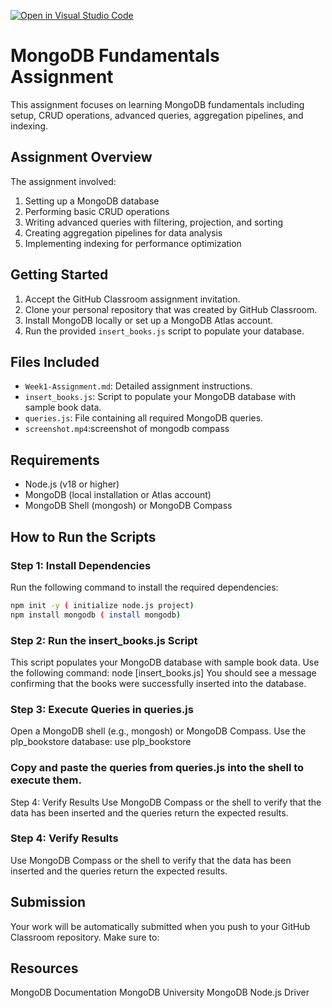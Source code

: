 [![Open in Visual Studio Code](https://classroom.github.com/assets/open-in-vscode-2e0aaae1b6195c2367325f4f02e2d04e9abb55f0b24a779b69b11b9e10269abc.svg)](https://classroom.github.com/online_ide?assignment_repo_id=19688173&assignment_repo_type=AssignmentRepo)
# MongoDB Fundamentals Assignment

This assignment focuses on learning MongoDB fundamentals including setup, CRUD operations, advanced queries, aggregation pipelines, and indexing.

## Assignment Overview

The assignment involved:
1. Setting up a MongoDB database
2. Performing basic CRUD operations
3. Writing advanced queries with filtering, projection, and sorting
4. Creating aggregation pipelines for data analysis
5. Implementing indexing for performance optimization

## Getting Started

1. Accept the GitHub Classroom assignment invitation.
2. Clone your personal repository that was created by GitHub Classroom.
3. Install MongoDB locally or set up a MongoDB Atlas account.
4. Run the provided `insert_books.js` script to populate your database.

## Files Included

- `Week1-Assignment.md`: Detailed assignment instructions.
- `insert_books.js`: Script to populate your MongoDB database with sample book data.
- `queries.js`: File containing all required MongoDB queries.
- `screenshot.mp4`:screenshot of mongodb compass

## Requirements

- Node.js (v18 or higher)
- MongoDB (local installation or Atlas account)
- MongoDB Shell (mongosh) or MongoDB Compass

## How to Run the Scripts

### Step 1: Install Dependencies
Run the following command to install the required dependencies:
```bash
npm init -y ( initialize node.js project)
npm install mongodb ( install mongodb)
```
### Step 2: Run the insert_books.js Script
This script populates your MongoDB database with sample book data. Use the following command:
node [insert_books.js]
You should see a message confirming that the books were successfully inserted into the database.

### Step 3: Execute Queries in queries.js
Open a MongoDB shell (e.g., mongosh) or MongoDB Compass.
Use the plp_bookstore database:
use plp_bookstore

### Copy and paste the queries from queries.js into the shell to execute them.
Step 4: Verify Results
Use MongoDB Compass or the shell to verify that the data has been inserted and the queries return the expected results.

### Step 4: Verify Results
Use MongoDB Compass or the shell to verify that the data has been inserted and the queries return the expected results.

## Submission
Your work will be automatically submitted when you push to your GitHub Classroom repository. Make sure to:

## Resources
MongoDB Documentation
MongoDB University
MongoDB Node.js Driver